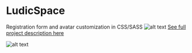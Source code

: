 # LudicSpace
 Registration form and avatar customization in CSS/SASS
![alt text](https://mir-s3-cdn-cf.behance.net/project_modules/fs/cdf5d0151075787.6305a4b088c8b.gif)
[See full project description here](https://www.behance.net/gallery/151075787/Ludic-Space-UX-Front-end-Case-Study)

![alt text](https://mir-s3-cdn-cf.behance.net/project_modules/fs/cdf5d0151075787.6305a4b088c8b.gif)
